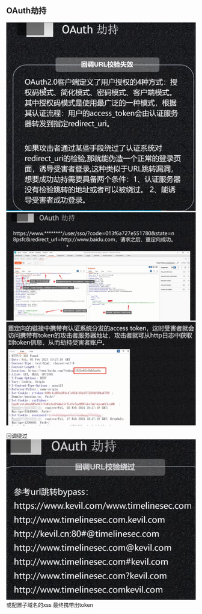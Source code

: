 ## **OAuth劫持**
![](.topwrite/assets/image_1743847485498.png)
![](.topwrite/assets/image_1743848023776.png)
![](.topwrite/assets/image_1743848131238.png)

回调绕过
![](.topwrite/assets/image_1743848281610.png)
或配置子域名的xss
最终携带出token